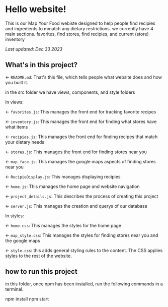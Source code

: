 # Hello website!

This is our Map Your Food webiste designed to help people find recipies and ingredients to mmatch any dietary restrictions. we currently have 4 main sections. favorites, find stores, find recipies, and current (store) inventory

_Last updated: Dec 33 2023_

## What's in this project?

← `README.md`: That's this file, which tells people what website does and how you built it.



in the src folder we have views, components, and style folders

In views:

← `favorites.js`: This manages the front end for tracking favorite recipes

← `inventory.js`: This manages the front end for finding what stores have what items

← `recipies.js`: This manages the front end for finding recipes that match your dietary needs

← `stores.js`: This manages the front end for finding stores near you

← `map_face.js`: This manages the google maps aspects of finding stores near you

← `RecipieDisplay.js`: This manages displaying recipies

← `home.js`: This manages the home page and website navigation

← `project_details.js`: This describes the process of creating this project

← `server.js`: This manages the creation and querys of our database


In styles:



← `home.css`: This manages the styles for the home page

← `map_style.css`: This manages the styles for finding stores near you and the google maps

← `style.css`: this adds general styling rules to the content. The CSS applies styles to the rest of the website.

## how to run this project

in this folder, once npm has been installed, run the following commands in a terminal.

npm install
npm start


